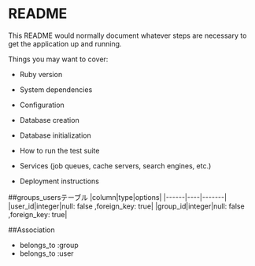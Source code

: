 # README

This README would normally document whatever steps are necessary to get the
application up and running.

Things you may want to cover:

* Ruby version

* System dependencies

* Configuration

* Database creation

* Database initialization

* How to run the test suite

* Services (job queues, cache servers, search engines, etc.)

* Deployment instructions

##groups_usersテーブル
|column|type|options|
|------|----|-------|
|user_id|integer|null: false ,foreign_key: true|
|group_id|integer|null: false ,foreign_key: true|

##Association
- belongs_to :group
- belongs_to :user